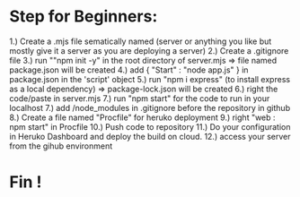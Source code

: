 # Step for Beginners: 
1.) Create a .mjs file sematically named (server or anything you like but mostly give it a server as you are deploying a server)
2.) Create a .gitignore file
3.) run ""npm init -y" in the root directory of server.mjs => file named package.json will be created
4.) add { "Start" : "node app.js"  } in package.json in the 'script' object
5.) run "npm i express" (to install express as a local dependency) => package-lock.json will be created
6.) right the code/paste in server.mjs
7.) run "npm start" for the code to run in your localhost
7.) add /node_modules in .gitignore before the repository in github
8.) Create a file named "Procfile" for heruko deployment
9.) right "web : npm start" in Procfile
10.) Push code to repository 
11.) Do your configuration in Heruko Dashboard and deploy the build on cloud.
12.) access your server from the gihub environment 

# Fin !
